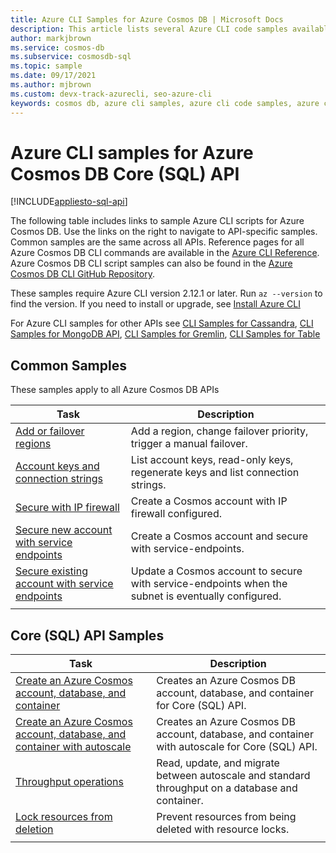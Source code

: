 ```yaml
---
title: Azure CLI Samples for Azure Cosmos DB | Microsoft Docs
description: This article lists several Azure CLI code samples available for interacting with Azure Cosmos DB. View API-specific CLI samples.
author: markjbrown
ms.service: cosmos-db
ms.subservice: cosmosdb-sql
ms.topic: sample
ms.date: 09/17/2021
ms.author: mjbrown 
ms.custom: devx-track-azurecli, seo-azure-cli
keywords: cosmos db, azure cli samples, azure cli code samples, azure cli script samples
---
```


# Azure CLI samples for Azure Cosmos DB Core (SQL) API
[!INCLUDE[appliesto-sql-api](../includes/appliesto-sql-api.md)]

The following table includes links to sample Azure CLI scripts for Azure Cosmos DB. Use the links on the right to navigate to API-specific samples. Common samples are the same across all APIs. Reference pages for all Azure Cosmos DB CLI commands are available in the [Azure CLI Reference](/cli/azure/cosmosdb). Azure Cosmos DB CLI script samples can also be found in the [Azure Cosmos DB CLI GitHub Repository](https://github.com/Azure-Samples/azure-cli-samples/tree/master/cosmosdb).

These samples require Azure CLI version 2.12.1 or later. Run `az --version` to find the version. If you need to install or upgrade, see [Install Azure CLI](/cli/azure/install-azure-cli)

For Azure CLI samples for other APIs see [CLI Samples for Cassandra](../cassandra/cli-samples.md), [CLI Samples for MongoDB API](../mongodb/cli-samples.md), [CLI Samples for Gremlin](../graph/cli-samples.md), [CLI Samples for Table](../table/cli-samples.md)

## Common Samples

These samples apply to all Azure Cosmos DB APIs

|Task | Description |
|---|---|
| [Add or failover regions](../scripts/cli/common/regions.md?toc=%2fcli%2fazure%2ftoc.json) | Add a region, change failover priority, trigger a manual failover.|
| [Account keys and connection strings](../scripts/cli/common/keys.md?toc=%2fcli%2fazure%2ftoc.json) | List account keys, read-only keys, regenerate keys and list connection strings.|
| [Secure with IP firewall](../scripts/cli/common/ipfirewall.md?toc=%2fcli%2fazure%2ftoc.json)| Create a Cosmos account with IP firewall configured.|
| [Secure new account with service endpoints](../scripts/cli/common/service-endpoints.md?toc=%2fcli%2fazure%2ftoc.json)| Create a Cosmos account and secure with service-endpoints.|
| [Secure existing account with service endpoints](../scripts/cli/common/service-endpoints-ignore-missing-vnet.md?toc=%2fcli%2fazure%2ftoc.json)| Update a Cosmos account to secure with service-endpoints when the subnet is eventually configured.|
|||

## Core (SQL) API Samples

|Task | Description |
|---|---|
| [Create an Azure Cosmos account, database, and container](../scripts/cli/sql/create.md?toc=%2fcli%2fazure%2ftoc.json)| Creates an Azure Cosmos DB account, database, and container for Core (SQL) API. |
| [Create an Azure Cosmos account, database, and container with autoscale](../scripts/cli/sql/autoscale.md?toc=%2fcli%2fazure%2ftoc.json)| Creates an Azure Cosmos DB account, database, and container with autoscale for Core (SQL) API. |
| [Throughput operations](../scripts/cli/sql/throughput.md?toc=%2fcli%2fazure%2ftoc.json) | Read, update, and migrate between autoscale and standard throughput on a database and container.|
| [Lock resources from deletion](../scripts/cli/sql/lock.md?toc=%2fcli%2fazure%2ftoc.json)| Prevent resources from being deleted with  resource locks.|
|||
